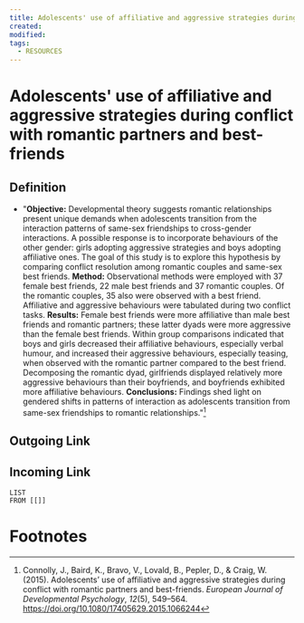 ```yaml
---
title: Adolescents' use of affiliative and aggressive strategies during conflict with romantic partners and best-friends
created: 
modified: 
tags:
  - RESOURCES
---
```

# Adolescents' use of affiliative and aggressive strategies during conflict with romantic partners and best-friends
## Definition
- "**Objective:** Developmental theory suggests romantic relationships present unique demands when adolescents transition from the interaction patterns of same-sex friendships to cross-gender interactions. A possible response is to incorporate behaviours of the other gender: girls adopting aggressive strategies and boys adopting affiliative ones. The goal of this study is to explore this hypothesis by comparing conflict resolution among romantic couples and same-sex best friends. **Method:** Observational methods were employed with 37 female best friends, 22 male best friends and 37 romantic couples. Of the romantic couples, 35 also were observed with a best friend. Affiliative and aggressive behaviours were tabulated during two conflict tasks. **Results:** Female best friends were more affiliative than male best friends and romantic partners; these latter dyads were more aggressive than the female best friends. Within group comparisons indicated that boys and girls decreased their affiliative behaviours, especially verbal humour, and increased their aggressive behaviours, especially teasing, when observed with the romantic partner compared to the best friend. Decomposing the romantic dyad, girlfriends displayed relatively more aggressive behaviours than their boyfriends, and boyfriends exhibited more affiliative behaviours. **Conclusions:** Findings shed light on gendered shifts in patterns of interaction as adolescents transition from same-sex friendships to romantic relationships."[^1]

## Outgoing Link

## Incoming Link
```dataview
LIST
FROM [[]]
```
# Footnotes
[^1]: Connolly, J., Baird, K., Bravo, V., Lovald, B., Pepler, D., & Craig, W. (2015). Adolescents’ use of affiliative and aggressive strategies during conflict with romantic partners and best-friends. _European Journal of Developmental Psychology_, _12_(5), 549–564. https://doi.org/10.1080/17405629.2015.1066244